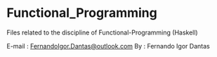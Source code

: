 # Functional_Programming
Files related to the discipline of Functional-Programming (Haskell) 

E-mail	:	FernandoIgor.Dantas@outlook.com
By		:	Fernando Igor Dantas
